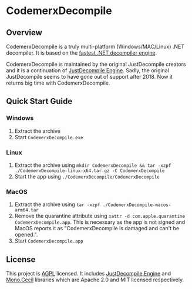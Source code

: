 # CodemerxDecompile

## Overview 

CodemerxDecompile is a truly multi-platform (Windows/MAC/Linux) .NET decompiler. It is based on the [fastest .NET decompiler engine](https://github.com/telerik/JustDecompileEngine).

CodemerxDecompile is maintained by the original JustDecompile creators and it is a continuation of [JustDecompile Engine](https://github.com/codemerx/JustDecompileEngine). Sadly, the original JustDecompile seems to have gone out of support after 2018. Now it returns big time with CodemerxDecompile.

## Quick Start Guide

### Windows
1. Extract the archive
2. Start `CodemerxDecompile.exe`

### Linux
1. Extract the archive using `mkdir CodemerxDecompile && tar -xzpf ./CodemerxDecompile-linux-x64.tar.gz -C CodemerxDecompile`
2. Start the app using `./CodemerxDecompile/CodemerxDecompile`

### MacOS
1. Extract the archive using `tar -xzpf ./CodemerxDecompile-macos-arm64.tar`
2. Remove the quarantine attribute using `xattr -d com.apple.quarantine CodemerxDecompile.app`. This is necessary as the app is not signed and MacOS reports it as "CodemerxDecompile is damaged and can't be opened.".
3. Start `CodemerxDecompile.app`

## License

This project is [AGPL](https://github.com/codemerx/CodemerxDecompile/blob/master/COPYING) licensed. It includes [JustDecompile Engine](https://github.com/telerik/JustDecompileEngine) and [Mono.Cecil](https://github.com/jbevain/cecil) libraries which are Apache 2.0 and MIT licensed respectively.
